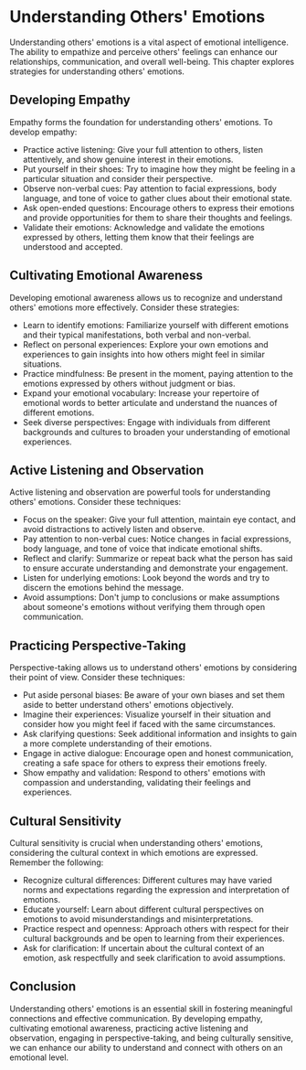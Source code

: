 Understanding Others' Emotions
=======================================

Understanding others' emotions is a vital aspect of emotional intelligence. The ability to empathize and perceive others' feelings can enhance our relationships, communication, and overall well-being. This chapter explores strategies for understanding others' emotions.

Developing Empathy
------------------

Empathy forms the foundation for understanding others' emotions. To develop empathy:

* Practice active listening: Give your full attention to others, listen attentively, and show genuine interest in their emotions.
* Put yourself in their shoes: Try to imagine how they might be feeling in a particular situation and consider their perspective.
* Observe non-verbal cues: Pay attention to facial expressions, body language, and tone of voice to gather clues about their emotional state.
* Ask open-ended questions: Encourage others to express their emotions and provide opportunities for them to share their thoughts and feelings.
* Validate their emotions: Acknowledge and validate the emotions expressed by others, letting them know that their feelings are understood and accepted.

Cultivating Emotional Awareness
-------------------------------

Developing emotional awareness allows us to recognize and understand others' emotions more effectively. Consider these strategies:

* Learn to identify emotions: Familiarize yourself with different emotions and their typical manifestations, both verbal and non-verbal.
* Reflect on personal experiences: Explore your own emotions and experiences to gain insights into how others might feel in similar situations.
* Practice mindfulness: Be present in the moment, paying attention to the emotions expressed by others without judgment or bias.
* Expand your emotional vocabulary: Increase your repertoire of emotional words to better articulate and understand the nuances of different emotions.
* Seek diverse perspectives: Engage with individuals from different backgrounds and cultures to broaden your understanding of emotional experiences.

Active Listening and Observation
--------------------------------

Active listening and observation are powerful tools for understanding others' emotions. Consider these techniques:

* Focus on the speaker: Give your full attention, maintain eye contact, and avoid distractions to actively listen and observe.
* Pay attention to non-verbal cues: Notice changes in facial expressions, body language, and tone of voice that indicate emotional shifts.
* Reflect and clarify: Summarize or repeat back what the person has said to ensure accurate understanding and demonstrate your engagement.
* Listen for underlying emotions: Look beyond the words and try to discern the emotions behind the message.
* Avoid assumptions: Don't jump to conclusions or make assumptions about someone's emotions without verifying them through open communication.

Practicing Perspective-Taking
-----------------------------

Perspective-taking allows us to understand others' emotions by considering their point of view. Consider these techniques:

* Put aside personal biases: Be aware of your own biases and set them aside to better understand others' emotions objectively.
* Imagine their experiences: Visualize yourself in their situation and consider how you might feel if faced with the same circumstances.
* Ask clarifying questions: Seek additional information and insights to gain a more complete understanding of their emotions.
* Engage in active dialogue: Encourage open and honest communication, creating a safe space for others to express their emotions freely.
* Show empathy and validation: Respond to others' emotions with compassion and understanding, validating their feelings and experiences.

Cultural Sensitivity
--------------------

Cultural sensitivity is crucial when understanding others' emotions, considering the cultural context in which emotions are expressed. Remember the following:

* Recognize cultural differences: Different cultures may have varied norms and expectations regarding the expression and interpretation of emotions.
* Educate yourself: Learn about different cultural perspectives on emotions to avoid misunderstandings and misinterpretations.
* Practice respect and openness: Approach others with respect for their cultural backgrounds and be open to learning from their experiences.
* Ask for clarification: If uncertain about the cultural context of an emotion, ask respectfully and seek clarification to avoid assumptions.

Conclusion
----------

Understanding others' emotions is an essential skill in fostering meaningful connections and effective communication. By developing empathy, cultivating emotional awareness, practicing active listening and observation, engaging in perspective-taking, and being culturally sensitive, we can enhance our ability to understand and connect with others on an emotional level.
